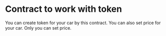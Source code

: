 # Contract to work with token 
You can create token for your car by this contract. 
You can also set price for your car. Only you can set price. 